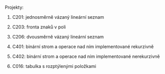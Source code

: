 Projekty:

1. C201: jednosměrně vázaný lineární seznam

1. C203: fronta znaků v poli

1. C206: dvousměrně vázaný lineární seznam

1. C401: binární strom a operace nad ním implementované rekurzivně 

1. C402: binární strom a operace nad ním implementované nerekurzivně

1. C016: tabulka s rozptýlenými položkami
